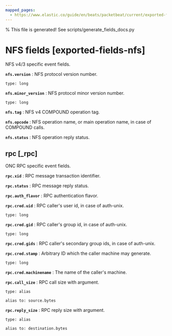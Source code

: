 ```yaml
---
mapped_pages:
  - https://www.elastic.co/guide/en/beats/packetbeat/current/exported-fields-nfs.html
---
```


% This file is generated! See scripts/generate_fields_docs.py

# NFS fields [exported-fields-nfs]

NFS v4/3 specific event fields.

**`nfs.version`**
:   NFS protocol version number.

    type: long


**`nfs.minor_version`**
:   NFS protocol minor version number.

    type: long


**`nfs.tag`**
:   NFS v4 COMPOUND operation tag.


**`nfs.opcode`**
:   NFS operation name, or main operation name, in case of COMPOUND calls.


**`nfs.status`**
:   NFS operation reply status.


## rpc [_rpc]

ONC RPC specific event fields.

**`rpc.xid`**
:   RPC message transaction identifier.


**`rpc.status`**
:   RPC message reply status.


**`rpc.auth_flavor`**
:   RPC authentication flavor.


**`rpc.cred.uid`**
:   RPC caller's user id, in case of auth-unix.

    type: long


**`rpc.cred.gid`**
:   RPC caller's group id, in case of auth-unix.

    type: long


**`rpc.cred.gids`**
:   RPC caller's secondary group ids, in case of auth-unix.


**`rpc.cred.stamp`**
:   Arbitrary ID which the caller machine may generate.

    type: long


**`rpc.cred.machinename`**
:   The name of the caller's machine.


**`rpc.call_size`**
:   RPC call size with argument.

    type: alias

    alias to: source.bytes


**`rpc.reply_size`**
:   RPC reply size with argument.

    type: alias

    alias to: destination.bytes


